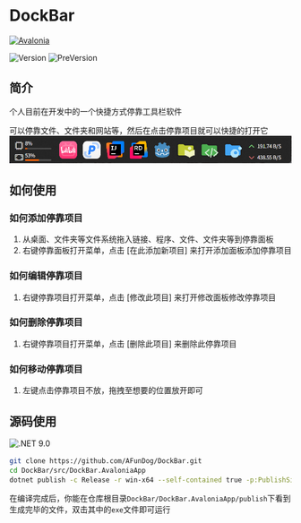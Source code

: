 # DockBar

[![Avalonia](https://img.shields.io/badge/Made%20with-Avalonia-1f425f.svg)](https://github.com/AvaloniaUI/Avalonia)

![Version](https://img.shields.io/github/v/release/AFundog/DockBar?label=Version)
![PreVersion](https://img.shields.io/github/v/release/AFundog/DockBar?include_prereleases&label=PreVersion&color=orange)

## 简介

个人目前在开发中的一个快捷方式停靠工具栏软件

可以停靠文件、文件夹和网站等，然后在点击停靠项目就可以快捷的打开它
![](./images/show_1.png)

## 如何使用

### 如何添加停靠项目

1. 从桌面、文件夹等文件系统拖入链接、程序、文件、文件夹等到停靠面板
2. 右键停靠面板打开菜单，点击 [在此添加新项目] 来打开添加面板添加停靠项目

### 如何编辑停靠项目

1. 右键停靠项目打开菜单，点击 [修改此项目] 来打开修改面板修改停靠项目

### 如何删除停靠项目

1. 右键停靠项目打开菜单，点击 [删除此项目] 来删除此停靠项目

### 如何移动停靠项目

1. 左键点击停靠项目不放，拖拽至想要的位置放开即可

## 源码使用

![.NET 9.0](https://img.shields.io/badge/.NET%209.0-5C2D91?style=for-the-badge&logo=.net&logoColor=white)

```sh
git clone https://github.com/AFunDog/DockBar.git
cd DockBar/src/DockBar.AvaloniaApp
dotnet publish -c Release -r win-x64 --self-contained true -p:PublishSingleFile=true -p:PublishReadyToRun=true -p:DebugSymbols=false -o ./publish --ucr false
```

在编译完成后，你能在仓库根目录`DockBar/DockBar.AvaloniaApp/publish`下看到生成完毕的文件，双击其中的`exe`文件即可运行